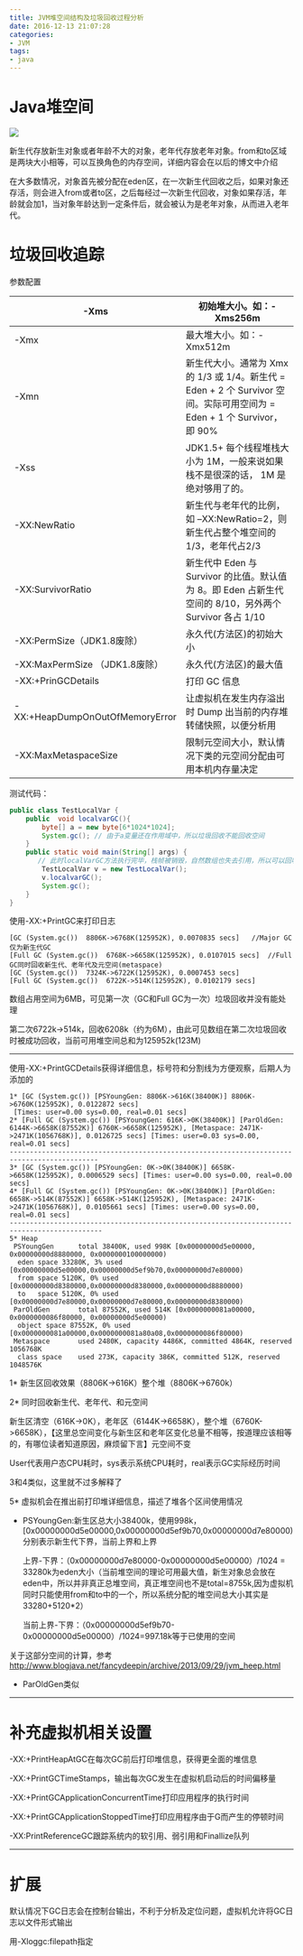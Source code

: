 ```yaml
---
title: JVM堆空间结构及垃圾回收过程分析
date: 2016-12-13 21:07:28
categories:
- JVM
tags:
- java
---
```


# Java堆空间

![](https://shinerio.oss-cn-beijing.aliyuncs.com/blog_images/jvm/jvm_heap_structure.png)

新生代存放新生对象或者年龄不大的对象，老年代存放老年对象。from和to区域是两块大小相等，可以互换角色的内存空间，详细内容会在以后的博文中介绍

在大多数情况，对象首先被分配在eden区，在一次新生代回收之后，如果对象还存活，则会进入from或者to区，之后每经过一次新生代回收，对象如果存活，年龄就会加1，当对象年龄达到一定条件后，就会被认为是老年对象，从而进入老年代。

# 垃圾回收追踪

参数配置

| -Xms                            | 初始堆大小。如：-Xms256m                         |
| ------------------------------- | ---------------------------------------- |
| -Xmx                            | 最大堆大小。如：-Xmx512m                         |
| -Xmn                            | 新生代大小。通常为 Xmx 的 1/3 或 1/4。新生代 = Eden + 2 个 Survivor 空间。实际可用空间为 = Eden + 1 个 Survivor，即 90% |
| -Xss                            | JDK1.5+ 每个线程堆栈大小为 1M，一般来说如果栈不是很深的话， 1M 是绝对够用了的。 |
| -XX:NewRatio                    | 新生代与老年代的比例，如 –XX:NewRatio=2，则新生代占整个堆空间的1/3，老年代占2/3 |
| -XX:SurvivorRatio               | 新生代中 Eden 与 Survivor 的比值。默认值为 8。即 Eden 占新生代空间的 8/10，另外两个 Survivor 各占 1/10 |
| -XX:PermSize（JDK1.8废除）          | 永久代(方法区)的初始大小                            |
| -XX:MaxPermSize （JDK1.8废除）      | 永久代(方法区)的最大值                             |
| -XX:+PrinGCDetails              | 打印 GC 信息                                 |
| -XX:+HeapDumpOnOutOfMemoryError | 让虚拟机在发生内存溢出时 Dump 出当前的内存堆转储快照，以便分析用      |
| -XX:MaxMetaspaceSize            | 限制元空间大小，默认情况下类的元空间分配由可用本机内存量决定           |

测试代码：

```java
public class TestLocalVar {
	public  void localvarGC(){
		byte[] a = new byte[6*1024*1024];
		System.gc(); // 由于a变量还在作用域中，所以垃圾回收不能回收空间
	}
	public static void main(String[] args) {
       // 此时localVarGC方法执行完毕，栈帧被销毁，自然数组也失去引用，所以可以回收数组空间
		TestLocalVar v = new TestLocalVar();
		v.localvarGC();
		System.gc();
	}
}
```

使用-XX:+PrintGC来打印日志

```
[GC (System.gc())  8806K->6768K(125952K), 0.0070835 secs]   //Major GC仅为新生代GC
[Full GC (System.gc())  6768K->6658K(125952K), 0.0107015 secs]  //Full GC同时回收新生代、老年代及元空间(metaspace)
[GC (System.gc())  7324K->6722K(125952K), 0.0007453 secs]
[Full GC (System.gc())  6722K->514K(125952K), 0.0102179 secs]
```

数组占用空间为6MB，可见第一次（GC和Full GC为一次）垃圾回收并没有能处理

第二次6722k->514k，回收6208k（约为6M），由此可见数组在第二次垃圾回收时被成功回收，当前可用堆空间总和为125952k(123M)

-----

使用-XX:+PrintGCDetails获得详细信息，标号符和分割线为方便观察，后期人为添加的

```
1* [GC (System.gc()) [PSYoungGen: 8806K->616K(38400K)] 8806K->6760K(125952K), 0.0122872 secs] 
 [Times: user=0.00 sys=0.00, real=0.01 secs] 
2* [Full GC (System.gc()) [PSYoungGen: 616K->0K(38400K)] [ParOldGen: 6144K->6658K(87552K)] 6760K->6658K(125952K), [Metaspace: 2471K->2471K(1056768K)], 0.0126725 secs] [Times: user=0.03 sys=0.00, real=0.01 secs] 
--------------------------------------------------------------------------------------------
3* [GC (System.gc()) [PSYoungGen: 0K->0K(38400K)] 6658K->6658K(125952K), 0.0006529 secs] [Times: user=0.00 sys=0.00, real=0.00 secs] 
4* [Full GC (System.gc()) [PSYoungGen: 0K->0K(38400K)] [ParOldGen: 6658K->514K(87552K)] 6658K->514K(125952K), [Metaspace: 2471K->2471K(1056768K)], 0.0105661 secs] [Times: user=0.00 sys=0.00, real=0.01 secs] 
---------------------------------------------------------------------------------------------
5* Heap
 PSYoungGen      total 38400K, used 998K [0x00000000d5e00000, 0x00000000d8880000, 0x0000000100000000)
  eden space 33280K, 3% used [0x00000000d5e00000,0x00000000d5ef9b70,0x00000000d7e80000)
  from space 5120K, 0% used [0x00000000d8380000,0x00000000d8380000,0x00000000d8880000)
  to   space 5120K, 0% used [0x00000000d7e80000,0x00000000d7e80000,0x00000000d8380000)
 ParOldGen       total 87552K, used 514K [0x0000000081a00000, 0x0000000086f80000, 0x00000000d5e00000)
  object space 87552K, 0% used [0x0000000081a00000,0x0000000081a80a08,0x0000000086f80000)
 Metaspace       used 2480K, capacity 4486K, committed 4864K, reserved 1056768K
  class space    used 273K, capacity 386K, committed 512K, reserved 1048576K
```

1* 新生区回收效果（8806K->616K）整个堆（8806K->6760k）

2* 同时回收新生代、老年代、和元空间

新生区清空（616K->0K），老年区（6144K->6658K），整个堆（6760K->6658K），【这里总空间变化与新生区和老年区变化总量不相等，按道理应该相等的，有哪位读者知道原因，麻烦留下言】元空间不变

User代表用户态CPU耗时，sys表示系统CPU耗时，real表示GC实际经历时间

3和4类似，这里就不过多解释了

5* 虚拟机会在推出前打印堆详细信息，描述了堆各个区间使用情况

- PSYoungGen:新生区总大小38400k，使用998k，[0x00000000d5e00000,0x00000000d5ef9b70,0x00000000d7e80000)分别表示新生代下界，当前上界和上界

  上界-下界：（0x00000000d7e80000-0x00000000d5e00000）/1024 = 33280k为eden大小（当前堆空间的理论可用最大值，新生对象总会放在eden中，所以并非真正总堆空间，真正堆空间也不是total=8755k,因为虚拟机同时只能使用from和to中的一个，所以系统分配的堆空间总大小其实是33280+5120*2）

  当前上界-下界：（0x00000000d5ef9b70-0x00000000d5e00000）/1024=997.18k等于已使用的空间

关于这部分空间的计算，参考<http://www.blogjava.net/fancydeepin/archive/2013/09/29/jvm_heep.html>

- ParOldGen类似

----

# 补充虚拟机相关设置

-XX:+PrintHeapAtGC在每次GC前后打印堆信息，获得更全面的堆信息

-XX:+PrintGCTimeStamps，输出每次GC发生在虚拟机启动后的时间偏移量

-XX:+PrintGCApplicationConcurrentTime打印应用程序的执行时间

-XX:+PrintGCApplicationStoppedTime打印应用程序由于G而产生的停顿时间

-XX:PrintReferenceGC跟踪系统内的软引用、弱引用和Finallize队列

---

# 扩展

默认情况下GC日志会在控制台输出，不利于分析及定位问题，虚拟机允许将GC日志以文件形式输出

用-Xloggc:filepath指定

